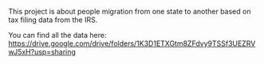 This project is about people migration from one state to another based on tax filing data from the IRS. 

You can find all the data here: https://drive.google.com/drive/folders/1K3D1ETXGtm8ZFdvy9TSSf3UEZRVwJ5xH?usp=sharing
